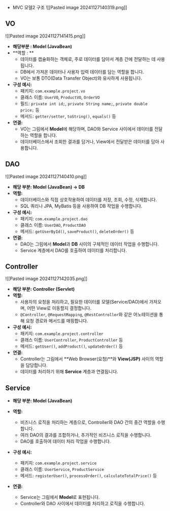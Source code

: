 


- MVC 모델2 구조
![[Pasted image 20241127140319.png]]

## VO
![[Pasted image 20241127141415.png]]
-  **해당부분 : Model (JavaBean)**
-  **역할 : **
	-  데이터를 캡슐화하는 객체로, 주로 데이터를 담아서 계층 간에 전달하는 데 사용됩니다.
	- DB에서 가져온 데이터나 사용자 입력 데이터를 담는 역할을 합니다.
	- VO는 보통 DTO(Data Transfer Object)와 유사하게 사용됩니다.
- **구성 예시:**
    - 패키지: `com.example.project.vo`
    - 클래스 이름: `UserVO`, `ProductVO`, `OrderVO`
    - 필드: `private int id;`, `private String name;`, `private double price;` 등
    - 메서드: `getter/setter`, `toString()`, `equals()` 등
- **연결:**
    - VO는 그림에서 **Model**에 해당하며, DAO와 Service 사이에서 데이터를 전달하는 역할을 합니다.
    - 데이터베이스에서 조회한 결과를 담거나, View에서 전달받은 데이터를 담아 사용합니다.

## DAO
![[Pasted image 20241127140410.png]]
- **해당 부분:** **Model (JavaBean) → DB**
- **역할:**
    - 데이터베이스와 직접 상호작용하여 데이터를 저장, 조회, 수정, 삭제합니다.
    - SQL 쿼리나 JPA, MyBatis 등을 사용하여 DB 작업을 수행합니다.
- **구성 예시:**
    - 패키지: `com.example.project.dao`
    - 클래스 이름: `UserDAO`, `ProductDAO`
    - 메서드: `getUserById()`, `saveProduct()`, `deleteOrder()` 등
- **연결:**
    - DAO는 그림에서 **Model**과 **DB** 사이의 구체적인 데이터 작업을 수행합니다.
    - Service 계층에서 DAO를 호출하여 데이터를 처리합니다.

## Controller
![[Pasted image 20241127142035.png]]
- **해당 부분:** **Controller (Servlet)**
- **역할:**
    - 사용자의 요청을 처리하고, 필요한 데이터를 모델(Service/DAO)에서 가져오며, 어떤 View로 이동할지 결정합니다.
    - `@Controller`, `@RequestMapping`, `@RestController`와 같은 어노테이션을 통해 요청 경로와 메서드를 매핑합니다.
- **구성 예시:**
    - 패키지: `com.example.project.controller`
    - 클래스 이름: `UserController`, `ProductController` 등
    - 메서드: `getUser()`, `addProduct()`, `updateOrder()` 등
- **연결:**
    - Controller는 그림에서 **Web Browser(요청)**와 **View(JSP)** 사이의 역할을 담당합니다.
    - 데이터를 처리하기 위해 **Service** 계층과 연결됩니다.


## Service

- **해당 부분:** **Model (JavaBean)**
    
- **역할:**
    
    - 비즈니스 로직을 처리하는 계층으로, Controller와 DAO 간의 중간 역할을 수행합니다.
    - 여러 DAO의 결과를 조합하거나, 추가적인 비즈니스 로직을 수행합니다.
    - DAO를 호출하여 데이터 처리 작업을 수행합니다.
- **구성 예시:**
    
    - 패키지: `com.example.project.service`
    - 클래스 이름: `UserService`, `ProductService`
    - 메서드: `registerUser()`, `processOrder()`, `calculateTotalPrice()` 등
- **연결:**
    
    - Service는 그림에서 **Model**로 표현됩니다.
    - Controller와 DAO 사이에서 데이터를 처리하고 로직을 수행합니다.